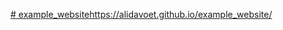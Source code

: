 [# example_website](https://alidavoet.github.io/example_website/)https://alidavoet.github.io/example_website/
